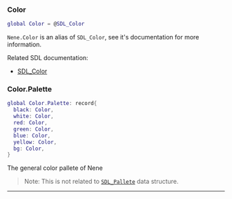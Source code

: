 ### Color

```lua
global Color = @SDL_Color
```

`Nene.Color` is an alias of `SDL_Color`, see it's documentation for more information.

Related SDL documentation:
* [SDL_Color](https://wiki.libsdl.org/SDL_Color)

### Color.Palette

```lua
global Color.Palette: record{
  black: Color,
  white: Color,
  red: Color,
  green: Color,
  blue: Color,
  yellow: Color,
  bg: Color,
}
```

The general color pallete of Nene

> Note: This is not related to [`SDL_Pallete`](https://wiki.libsdl.org/SDL_Palette) data structure.

---
